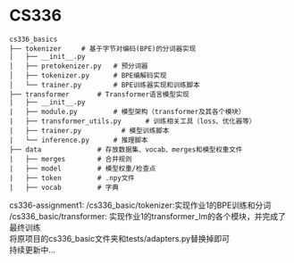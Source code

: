 # CS336
```
cs336_basics
├── tokenizer     # 基于字节对编码(BPE)的分词器实现
|   ├── __init__.py
│   ├── pretokenizer.py   # 预分词器
│   ├── tokenizer.py      # BPE编解码实现
│   └── trainer.py        # BPE训练器实现和训练脚本
├── transformer       # Transformer语言模型实现
|   ├── __init__.py
|   ├── module.py         # 模型架构（transformer及其各个模块）
|   ├── transformer_utils.py      # 训练相关工具（loss、优化器等）
|   ├── trainer.py          # 模型训练脚本
|   └── inference.py      # 推理脚本
├── data              # 存放数据集、vocab、merges和模型权重文件
|   ├── merges        # 合并规则
|   ├── model         # 模型权重/检查点
|   ├── token         # .npy文件
|   ├── vocab         # 字典
```
cs336-assignment1:
/cs336_basic/tokenizer:实现作业1的BPE训练和分词<br>
/cs336_basic/transformer: 实现作业1的transformer_lm的各个模块，并完成了最终训练<br>
将原项目的cs336_basic文件夹和tests/adapters.py替换掉即可<br>
持续更新中...
